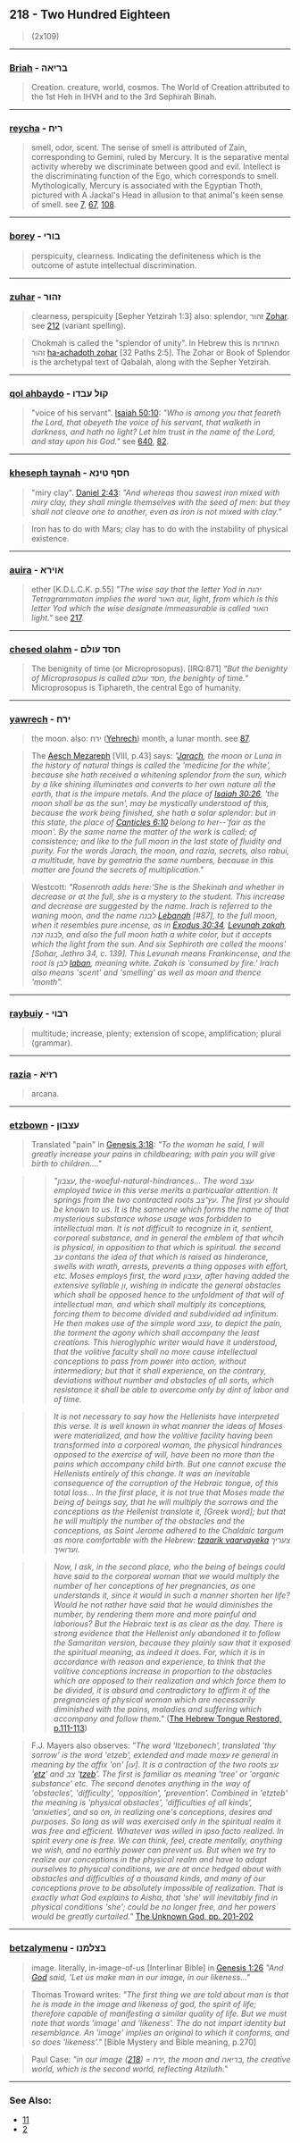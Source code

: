 ## 218 - Two Hundred Eighteen
> (2x109)

---

### [Briah](/keys/BRIAH) - בריאה
> Creation. creature, world, cosmos. The World of Creation attributed to the 1st Heh in IHVH and to the 3rd Sephirah Binah.

---

### [reycha](/keys/RICh) - ריח
> smell, odor, scent. The sense of smell is attributed of Zain, corresponding to Gemini, ruled by Mercury. It is the separative mental activity whereby we discriminate between good and evil. Intellect is the discriminating function of the Ego, which corresponds to smell. Mythologically, Mercury is associated with the Egyptian Thoth, pictured with A Jackal's Head in allusion to that animal's keen sense of smell. see [7](7), [67](67), [108](108).

---

### [borey](/keys/BVRI) - בורי
> perspicuity, clearness. Indicating the definiteness which is the outcome of astute intellectual discrimination.

---

### [zuhar](/keys/ZHVR) - זהור
> clearness, perspicuity [Sepher Yetzirah 1:3] also: splendor, זהור [Zohar](/keys/ZHVR). see [212](212) (variant spelling).

> Chokmah is called the "splendor of unity". In Hebrew this is האחדות זהור [ha-achadoth zohar](/keys/HAChDVTh.ZHVR) [32 Paths 2:5]. The Zohar or Book of Splendor is the archetypal text of Qabalah, along with the Sepher Yetzirah.

---

### [qol ahbaydo](/keys/QVL.OBDV) - קול עבדו
> "voice of his servant". [Isaiah 50:10](http://biblehub.com/isaiah/50-10.htm): *"Who is among you that feareth the Lord, that obeyeth the voice of his servant, that walketh in darkness, and hath no light? Let him trust in the name of the Lord, and stay upon his God."* see [640](640), [82](82).

---

### [kheseph taynah](/keys/ChSP.TINA) - חסף טינא
> "miry clay". [Daniel 2:43](http://biblehub.com/daniel/2-43.htm): *"And whereas thou sawest iron mixed with miry clay, they shall mingle themselves with the seed of men: but they shall not cleave one to another, even as iron is not mixed with clay."*

> Iron has to do with Mars; clay has to do with the instability of physical existence.

---

### [auira](/keys/AVIRA) - אוירא
> ether [K.D.L.C.K. p.55] *"The wise say that the letter Yod in יהוה Tetragrammaton implies the word האור aur, light, from which is this letter Yod which the wise designate immeasurable is called האור light."* see [217](217).

---

### [chesed olahm](/keys/ChSD.OVLM) - חסד עולם
> The benignity of time (or Microprosopus). [IRQ:871] *"But the benighty of Microprosopus is called חסד עולם, the benighty of time."* Microprosopus is Tiphareth, the central Ego of humanity.

---

### [yawrech](/keys/IRCh) - ירח
> the moon. also: ירח ([Yehrech](/keys/IRCh)) month, a lunar month. see [87](87).

> The [Aesch Mezareph](http://www.levity.com/alchemy/aesch8.html) [VIII, p.43] says: *"[Jarach](/keys/IRCh), the moon or Luna in the history of natural things is called the 'medicine for the white', because she hath received a whitening splendor from the sun, which by a like shining illuminates and converts to her own nature all the earth, that is the impure metals. And the place of [Isaiah 30:26](http://biblehub.com/isaiah/30-26.htm), 'the moon shall be as the sun', may be mystically understood of this, because the work being finished, she hath a solar splendor: but in this state, the place of [Canticles 6:10](http://biblehub.com/songs/6-10.htm) belong to her--'fair as the moon'. By the same name the matter of the work is called; of consistence; and like to the full moon in the last state of fluidity and purity. For the words Jarach, the moon, and razia, secrets, also rabui, a multitude, have by gematria the same numbers, because in this matter are found the secrets of multiplication."*

> Westcott: *"Rosenroth adds here:'She is the Shekinah and whether in decrease or at the full, she is a mystery to the student. This increase and decrease are suggested by the name. Irach is referred to the waning moon, and the name לבנה [Lebanah](/keys/LBNH) [#87], to the full moon, when it resembles pure incense, as in [Exodus 30:34](http://biblehub.com/exodus/30-34.htm), [Levunah zakah](/keys/LBNH.ZKH), לבנה זכה, and also the full moon hath a white color, but it accepts which the light from the sun. And six Sephiroth are called the moons' [Sohar, Jethro 34, c. 139]. This Levunah means Frankincense, and the root is לבן [laban](/keys/LBN), meaning white. Zakah is 'consumed by fire.' Irach also means 'scent' and 'smelling' as well as moon and thence 'month".*

---

### [raybuiy](/keys/RBVI) - רבוי
> multitude; increase, plenty; extension of scope, amplification; plural (grammar).

---

### [razia](/keys/RZIA) - רזיא
> arcana.

---

### [etzbown](/keys/OTzBVN) - עצבון
> Translated "pain" in [Genesis 3:18](http://biblehub.com/genesis/3-18.htm): *"To the woman he said, I will greatly increase your pains in childbearing; with pain you will give birth to children...."*

> > *"עצבון, the-woeful-natural-hindrances... The word עצב employed twice in this verse merits a particualar attention. It springs from the two contracted roots עץ־צב. The first עץ should be known to us. It is the sameone which forms the name of that mysterious substance whose usage was forbidden to intellectual man. It is not difficult to recognize in it, sentient, corporeal substance, and in general the emblem of that whcih is physical, in opposition to that which is spiritual. the second עב contans the idea of that which is raised as hinderance, swells with wrath, arrests, prevents a thing opposes with effort, etc. Moses employs first, the word עצבון, after having added the extensive syllable ון, wishing in indicate the general obstacles which shall be opposed hence to the unfoldment of that will of intellectual man, and which shall multiply its conceptions, forcing them to become divided and subdivided ad infinitum. He then makes use of the simple word עצב, to depict the pain, the torment the agony which shall accompany the least creations. This hieroglyphic writer would have it understood, that the volitive faculty shall no more cause intellectual conceptions to pass from power into action, without intermediary; but that it shall experience, on the contrary, deviations without number and obstacles of all sorts, which resistance it shall be able to overcome only by dint of labor and of time.*

> > *It is not necessary to say how the Hellenists have interpreted this verse. It is well known in what manner the ideas of Moses were materialized, and how the volitive facility having been transformed into a corporeal woman, the physical hindrances opposed to the exercise of will, have been no more than the pains which accompany child birth. But one cannot excuse the Hellenists entirely of this change. It was an inevitable consequence of the corruption of the Hebraic tongue, of this total loss... In the first place, it is not true that Moses made the being of beings say, that he will multiply the sorrows and the conceptions as the Hellenist translate it, [Greek word]; but that he will multiply the number of the obstacles and the conceptions, as Saint Jerome adhered to the Chaldaic targum as more comfortable with the Hebrew: [tzaarik vaarvayeka](/keys/TzORIK.VORVAIK) צעריך וערואיך.*

> > *Now, I ask, in the second place, who the being of beings could have said to the corporeal woman that we would multiply the number of her conceptions of her pregnancies, as one understands it, since it would in such a manner shorten her life? Would he not rather have said that he would diminishes the number, by rendering them more and more painful and laborious? But the Hebraic text is as clear as the day. There is strong evidence that the Hellenist only abandoned it to follow the Samaritan version, because they plainly saw that it exposed the spiritual meaning, as indeed it does. For, which it is in accordance with reason and experience, to think that the volitive conceptions increase in proportion to the obstacles which are opposed to their realization and which force them to be divided, it is absurd and contradictory to affirm it of the pregnancies of physical woman which are necessarily diminished with the pains, maladies and suffering which accompany and follow them."* ([The Hebrew Tongue Restored, p.111-113](https://archive.org/stream/hebraictongueres00fabriala#page/110))

> F.J. Mayers also observes: *"The word 'Itzebonech', translated 'thy sorrow' is the word 'etzeb', extended and made moעצ re general in meaning by the affix 'on' [עו]. It is a contraction of the two roots עצ '[etz](/keys/OTz)' and צב '[tzeb](/keys/TZB)'. The first is familiar as meaning 'tree' or 'organic substance' etc. The second denotes anything in the way of 'obstacles', 'difficulty', 'opposition', 'prevention'. Combined in 'etzteb' the meaning is 'physical obstacles', 'difficulties of all kinds', 'anxieties', and so on, in realizing one's conceptions, desires and purposes. So long as will was exercised only in the spiritual realm it was free and efficient. Whatever was willed in ipso facto realized. In spirit every one is free. We can think, feel, create mentally, anything we wish, and no earthly power can prevent us. But when we try to realize our conceptions in the physical realm and have to adapt ourselves to physical conditions, we are at once hedged about with obstacles and difficulties of a thousand kinds, and many of our conceptions prove to be absolutely impossible of realization. That is exactly what God explains to Aisha, that 'she' will inevitably find in physical conditions 'she'; could be no longer free, and her powers would be greatly curtailed."* [The Unknown God, pp. 201-202](http://www.organelle.org/as/aschap27.htm)

---

### [betzalymenu](/keys/BTzLMNV) - בצלמנו
> image. literally, in-image-of-us [Interlinar Bible] in [Genesis 1:26](http://biblehub.com/genesis/1-26.htm) *"And [God](/keys/ALHIM) said, 'Let us make man in our image, in our likeness..."*

> Thomas Troward writes: *"The first thing we are told about man is that he is made in the image and likeness of god, the spirit of life; therefore capable of manifesting a similar quality of life. But we must note that words 'image' and 'likeness'. The do not impart identity but resemblance. An 'image' implies an original to which it conforms, and so does 'likeness'."* [Bible Mystery and Bible meaning, p.270]

> Paul Case: *"in our image ([218](218)) = ירח, the moon and בריאה, the creative world, which is the second world, reflecting Atziluth."*

---

### See Also:

- [11](11)
- [2](2)
